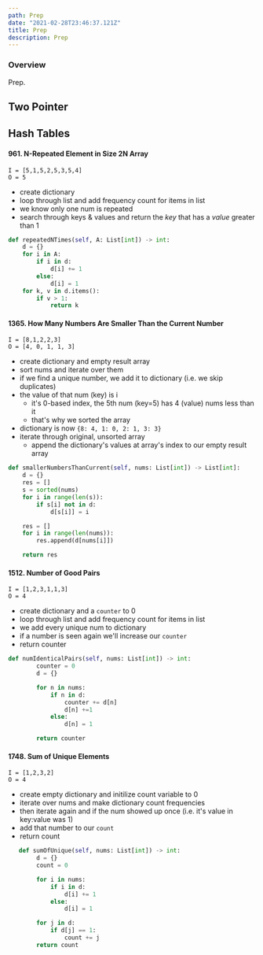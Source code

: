 ```yaml
---
path: Prep
date: "2021-02-28T23:46:37.121Z"
title: Prep
description: Prep
---
```


### Overview

Prep.

## Two Pointer

<!-- I solved [`Invert Binary Tree`](https://leetcode.com/problems/invert-binary-tree/). -->

## Hash Tables

#### 961. N-Repeated Element in Size 2N Array

`I = [5,1,5,2,5,3,5,4]`<br/>
`O = 5`<br/>

- create dictionary
- loop through list and add frequency count for items in list
- we know only one num is repeated
- search through keys & values and return the _*key*_ that has a _*value*_ greater than 1

```python
def repeatedNTimes(self, A: List[int]) -> int:
    d = {}
    for i in A:
        if i in d:
            d[i] += 1
        else:
            d[i] = 1
    for k, v in d.items():
        if v > 1:
            return k
```

#### 1365. How Many Numbers Are Smaller Than the Current Number

`I = [8,1,2,2,3]`<br/>
`O = [4, 0, 1, 1, 3]`<br/>

- create dictionary and empty result array
- sort nums and iterate over them
- if we find a unique number, we add it to dictionary (i.e. we skip duplicates)
- the value of that num (key) is i
  - it's 0-based index, the 5th num (key=5) has 4 (value) nums less than it
  - that's why we sorted the array
- dictionary is now `{8: 4, 1: 0, 2: 1, 3: 3}`
- iterate through original, unsorted array
  - append the dictionary's values at array's index to our empty result array

```python
def smallerNumbersThanCurrent(self, nums: List[int]) -> List[int]:
    d = {}
    res = []
    s = sorted(nums)
    for i in range(len(s)):
        if s[i] not in d:
            d[s[i]] = i

    res = []
    for i in range(len(nums)):
        res.append(d[nums[i]])

    return res
```

#### 1512. Number of Good Pairs

`I = [1,2,3,1,1,3]`<br/>
`O = 4`<br/>

- create dictionary and a `counter` to 0
- loop through list and add frequency count for items in list
- we add every unique num to dictionary
- if a number is seen again we'll increase our `counter`
- return counter

```python
def numIdenticalPairs(self, nums: List[int]) -> int:
        counter = 0
        d = {}

        for n in nums:
            if n in d:
                counter += d[n]
                d[n] +=1
            else:
                d[n] = 1

        return counter
```

#### 1748. Sum of Unique Elements

`I = [1,2,3,2]`<br/>
`O = 4`<br/>

- create empty dictionary and initilize count variable to 0
- iterate over nums and make dictionary count frequencies
- then iterate again and if the num showed up once (i.e. it's value in key:value was 1)
- add that number to our `count`
- return count

```python
   def sumOfUnique(self, nums: List[int]) -> int:
        d = {}
        count = 0

        for i in nums:
            if i in d:
                d[i] += 1
            else:
                d[i] = 1

        for j in d:
            if d[j] == 1:
                count += j
        return count

```
